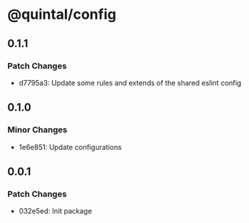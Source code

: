 # @quintal/config

## 0.1.1

### Patch Changes

- d7795a3: Update some rules and extends of the shared eslint config

## 0.1.0

### Minor Changes

- 1e6e851: Update configurations

## 0.0.1

### Patch Changes

- 032e5ed: Init package
